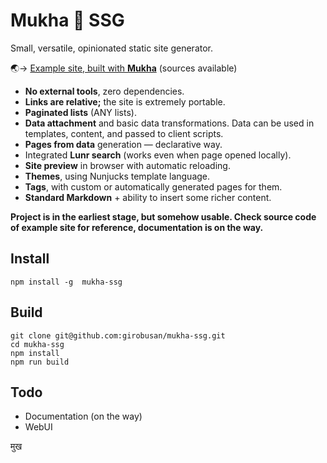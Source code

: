 # Mukha 🌝 SSG

Small, versatile, opinionated static site generator.

🌏→ [Example site, built with **Mukha**](https://girobusan.github.io/mukha-basic-site/) (sources available)

- **No external tools**, zero dependencies.
- **Links are relative;** the site is extremely portable.
- **Paginated lists** (ANY lists).
- **Data attachment** and basic data transformations. Data can be used in templates, content, and passed to client scripts.
- **Pages from data** generation — declarative way.
- Integrated **Lunr search** (works even when page opened locally).
- **Site preview** in browser with automatic reloading.
- **Themes**, using Nunjucks template language.
- **Tags**, with custom or automatically generated pages for them.
- **Standard Markdown** + ability to insert some richer content.

**Project is in the earliest stage, but somehow usable.
Check source code of example site for reference, documentation
is on the way.**

## Install

```
npm install -g  mukha-ssg
```

## Build

```
git clone git@github.com:girobusan/mukha-ssg.git
cd mukha-ssg
npm install
npm run build
```

## Todo

- Documentation (on the way)
- WebUI

मुख
